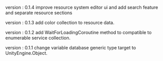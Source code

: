 
  version : 0.1.4
  improve resource system editor ui and add search feature and separate resource sections

  version : 0.1.3
  add color collection to resource data.

  version : 0.1.2
  add WaitForLoadingCoroutine method to compatible to enumerable service collection.

  version : 0.1.1
  change variable database generic type target to UnityEngine.Object.